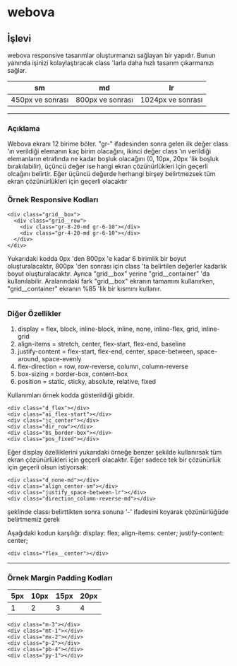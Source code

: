 # webova

## İşlevi

webova responsive tasarımlar oluşturmanızı sağlayan bir yapıdır. Bunun yanında işinizi kolaylaştıracak class 'larla daha hızlı tasarım çıkarmanızı sağlar.

sm                | md               | lr
-------------     | -------------    | -------------
450px ve sonrası  | 800px ve sonrası |  1024px ve sonrası

<hr />

### Açıklama
Webova ekranı 12 birime böler. "gr-" ifadesinden sonra gelen ilk değer class 'ın verildiği elemanın kaç birim olacağını, ikinci değer class 'ın verildiği elemanların etrafında ne kadar boşluk olacağını (0, 10px, 20px 'lik boşluk bırakılabilir), üçüncü değer ise hangi ekran çözünürlükleri için geçerli olcağını belirtir. Eğer üçüncü değerde herhangi birşey belirtmezsek tüm ekran çözünürlükleri için geçerli olacaktır

### Örnek Responsive Kodları

```
<div class="grid__box">
  <div class="grid__row">
    <div class="gr-8-20-md gr-6-10"></div>
    <div class="gr-4-20-md gr-6-10"></div>
  </div>
</div>
```

Yukarıdaki kodda 0px 'den 800px 'e kadar 6 birimlik bir boyut oluşturalacaktır, 800px 'den sonrası için class 'ta belirtilen değerler kadarlık boyut 
oluşturalacaktır. Ayrıca "grid__box" yerine "grid__container" 'da kullanılabilir. Aralarındaki fark "grid__box" ekranın tamamını kullanırken, "grid__container" ekranın %85 'lik bir kısmını kullanır.

<hr />

### Diğer Özellikler
1. display = flex, block, inline-block, inline, none, inline-flex, grid, inline-grid
2. align-items = stretch, center, flex-start, flex-end, baseline
3. justify-content = flex-start, flex-end, center, space-between, space-around, space-evenly
4. flex-direction = row, row-reverse, column, column-reverse
5. box-sizing = border-box, content-box
6. position = static, sticky, absolute, relative, fixed

Kullanımları örnek kodda gösterildiği gibidir.

```
<div class="d_flex"></div>
<div class="ai_flex-start"></div>
<div class="jc_center"></div>
<div class="dir_row"></div>
<div class="bs_border-box"></div>
<div class="pos_fixed"></div>
```

Eğer display özelliklerini yukarıdaki örneğe benzer şekilde kullanırsak tüm ekran çözünürlükleri için geçerli olacaktır. Eğer sadece tek bir çözünürlük için geçerli olsun istiyorsak:
```
<div class="d_none-md"></div>
<div class="align_center-sm"></div>
<div class="justify_space-between-lr"></div>
<div class="direction_column-reverse-md"></div>
```
şeklinde classı belirttikten sonra sonuna '-' ifadesini koyarak çözünürlüğüde belirtmemiz gerek

Aşağıdaki kodun karşılığı:
display: flex;
align-items: center;
justify-content: center;

``` 
<div class="flex__center"></div>
```

<hr />

### Örnek Margin Padding Kodları

5px           | 10px          | 15px          | 20px
------------- | ------------- | ------------- | -------------
1             | 2             | 3             |  4

``` 
<div class="m-3"></div>
<div class="mt-1"></div>
<div class="mx-2"></div>
<div class="p-2"></div>
<div class="pb-4"></div>
<div class="py-1"></div>
```
